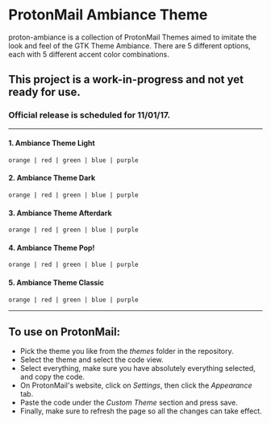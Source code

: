 # ProtonMail Ambiance Theme
proton-ambiance is a collection of ProtonMail Themes aimed to imitate the look and feel of the GTK Theme Ambiance. There are 5 different options, each with 5 different accent color combinations.

## This project is a work-in-progress and not yet ready for use.  
### Official release is scheduled for 11/01/17.  
  
---
  
#### 1. Ambiance Theme Light  
    orange | red | green | blue | purple

#### 2. Ambiance Theme Dark  
    orange | red | green | blue | purple

#### 3. Ambiance Theme Afterdark  
    orange | red | green | blue | purple

#### 4. Ambiance Theme Pop!  
    orange | red | green | blue | purple

#### 5. Ambiance Theme Classic  
    orange | red | green | blue | purple
    
---
  
## To use on ProtonMail:  

- Pick the theme you like from the *themes* folder in the repository.
- Select the theme and select the code view.
- Select everything, make sure you have absolutely everything selected, and copy the code. 
- On ProtonMail's website, click on *Settings*, then click the *Appearance* tab.
- Paste the code under the *Custom Theme* section and press save.
- Finally, make sure to refresh the page so all the changes can take effect.

